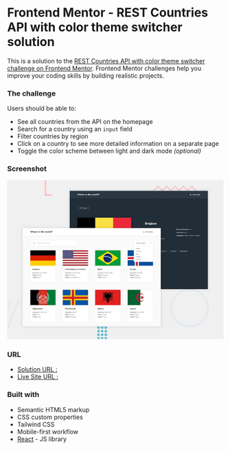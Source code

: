 # Frontend Mentor - REST Countries API with color theme switcher solution

This is a solution to the
[REST Countries API with color theme switcher challenge on Frontend Mentor](https://www.frontendmentor.io/challenges/rest-countries-api-with-color-theme-switcher-5cacc469fec04111f7b848ca).
Frontend Mentor challenges help you improve your coding skills by building
realistic projects.

### The challenge

Users should be able to:

- See all countries from the API on the homepage
- Search for a country using an `input` field
- Filter countries by region
- Click on a country to see more detailed information on a separate page
- Toggle the color scheme between light and dark mode _(optional)_

### Screenshot

![alt text](public/design/desktop-preview.jpg)

### URL

- [Solution URL :](https://my-where-in-the-world-app.netlify.app/)
- [Live Site URL :](https://github.com/jeff-mz/react-country-app)

### Built with

- Semantic HTML5 markup
- CSS custom properties
- Tailwind CSS
- Mobile-first workflow
- [React](https://reactjs.org/) - JS library
